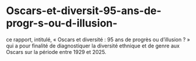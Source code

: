 # Oscars-et-diversit-95-ans-de-progr-s-ou-d-illusion-
ce rapport, intitulé, « Oscars et diversité : 95 ans de progrès ou d’illusion ? » qui a pour finalité de diagnostiquer la diversité ethnique et de genre aux Oscars sur la période entre 1929 et 2025.
